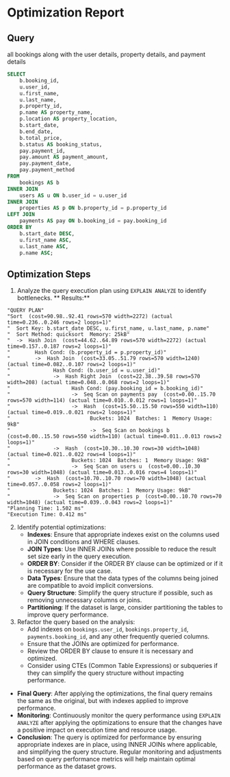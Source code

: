 # Optimization Report

## Query
all bookings along with the user details, property details, and payment details
```sql
SELECT
    b.booking_id,
    u.user_id,
    u.first_name,
    u.last_name,
    p.property_id,
    p.name AS property_name,
    p.location AS property_location,
    b.start_date,
    b.end_date,
    b.total_price,
    b.status AS booking_status,
    pay.payment_id,
    pay.amount AS payment_amount,
    pay.payment_date,
    pay.payment_method
FROM
    bookings AS b
INNER JOIN
    users AS u ON b.user_id = u.user_id
INNER JOIN
    properties AS p ON b.property_id = p.property_id
LEFT JOIN       
    payments AS pay ON b.booking_id = pay.booking_id
ORDER BY
    b.start_date DESC,
    u.first_name ASC,
    u.last_name ASC,
    p.name ASC;         
```

## Optimization Steps
1. Analyze the query execution plan using `EXPLAIN ANALYZE` to identify bottlenecks.
   ** Results:**
```plaintext
"QUERY PLAN"
"Sort  (cost=90.98..92.41 rows=570 width=2272) (actual time=0.236..0.246 rows=2 loops=1)"
"  Sort Key: b.start_date DESC, u.first_name, u.last_name, p.name"
"  Sort Method: quicksort  Memory: 25kB"
"  ->  Hash Join  (cost=44.62..64.89 rows=570 width=2272) (actual time=0.157..0.187 rows=2 loops=1)"
"        Hash Cond: (b.property_id = p.property_id)"
"        ->  Hash Join  (cost=33.05..51.79 rows=570 width=1240) (actual time=0.082..0.107 rows=2 loops=1)"
"              Hash Cond: (b.user_id = u.user_id)"
"              ->  Hash Right Join  (cost=22.38..39.58 rows=570 width=208) (actual time=0.048..0.068 rows=2 loops=1)"
"                    Hash Cond: (pay.booking_id = b.booking_id)"
"                    ->  Seq Scan on payments pay  (cost=0.00..15.70 rows=570 width=114) (actual time=0.010..0.012 rows=1 loops=1)"
"                    ->  Hash  (cost=15.50..15.50 rows=550 width=110) (actual time=0.019..0.021 rows=2 loops=1)"
"                          Buckets: 1024  Batches: 1  Memory Usage: 9kB"
"                          ->  Seq Scan on bookings b  (cost=0.00..15.50 rows=550 width=110) (actual time=0.011..0.013 rows=2 loops=1)"
"              ->  Hash  (cost=10.30..10.30 rows=30 width=1048) (actual time=0.021..0.022 rows=4 loops=1)"
"                    Buckets: 1024  Batches: 1  Memory Usage: 9kB"
"                    ->  Seq Scan on users u  (cost=0.00..10.30 rows=30 width=1048) (actual time=0.013..0.016 rows=4 loops=1)"
"        ->  Hash  (cost=10.70..10.70 rows=70 width=1048) (actual time=0.057..0.058 rows=2 loops=1)"
"              Buckets: 1024  Batches: 1  Memory Usage: 9kB"
"              ->  Seq Scan on properties p  (cost=0.00..10.70 rows=70 width=1048) (actual time=0.039..0.043 rows=2 loops=1)"
"Planning Time: 1.502 ms"
"Execution Time: 0.412 ms"
```
2. Identify potential optimizations:
   - **Indexes**: Ensure that appropriate indexes exist on the columns used in JOIN conditions and WHERE clauses.
   - **JOIN Types**: Use INNER JOINs where possible to reduce the result set size early in the query execution.
   - **ORDER BY**: Consider if the ORDER BY clause can be optimized or if it is necessary for the use case.
   - **Data Types**: Ensure that the data types of the columns being joined are compatible to avoid implicit conversions.
   - **Query Structure**: Simplify the query structure if possible, such as removing unnecessary columns or joins.
   - **Partitioning**: If the dataset is large, consider partitioning the tables to improve query performance.
3. Refactor the query based on the analysis:
   - Add indexes on `bookings.user_id`, `bookings.property_id`, `payments.booking_id`, and any other frequently queried columns.
   - Ensure that the JOINs are optimized for performance.
   - Review the ORDER BY clause to ensure it is necessary and optimized.
   - Consider using CTEs (Common Table Expressions) or subqueries if they can simplify the query structure without impacting performance.
 - **Final Query**: After applying the optimizations, the final query remains the same as the original, but with indexes applied to improve performance.
 - **Monitoring**: Continuously monitor the query performance using `EXPLAIN ANALYZE` after applying the optimizations to ensure that the changes have a positive impact on execution time and resource usage.
 - **Conclusion**: The query is optimized for performance by ensuring appropriate indexes are in place, using INNER JOINs where applicable, and simplifying the query structure. Regular monitoring and adjustments based on query performance metrics will help maintain optimal performance as the dataset grows.
